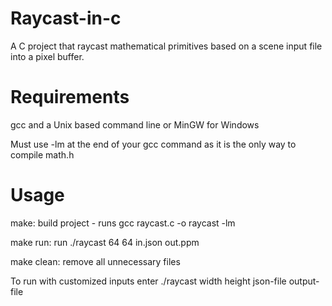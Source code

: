 # Raycast-in-c
A C project that  raycast mathematical primitives based on a scene input file into a pixel buffer. 

# Requirements
gcc and a Unix based command line or MinGW for Windows

Must use -lm at the end of your gcc command as it is the only way to compile math.h

# Usage
make: build project - runs gcc raycast.c -o raycast -lm

make run: run ./raycast 64 64 in.json out.ppm

make clean:  remove all unnecessary files

To run with customized inputs enter ./raycast width height json-file output-file
